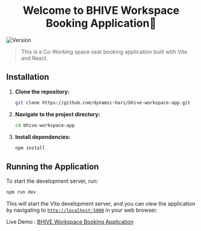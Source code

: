 <h1 align="center">Welcome to BHIVE Workspace Booking Application👋</h1>
<p>
  <img alt="Version" src="https://img.shields.io/badge/version-0.1.0-blue.svg?cacheSeconds=2592000" />
</p>

> This is a Co-Working space seat booking application built with Vite and React.

## Installation

1. **Clone the repository:**

   ```bash
   git clone https://github.com/dynamic-hari/bhive-workspace-app.git
   ```

2. **Navigate to the project directory:**

   ```bash
   cd bhive-workspace-app
   ```

3. **Install dependencies:**

   ```bash
   npm install
   ```

## Running the Application

To start the development server, run:

```bash
npm run dev
```

This will start the Vite development server, and you can view the application by navigating to [`http://localhost:5000`](http://localhost:5000/) in your web browser.

Live Demo : [BHIVE Workspace Booking Application](https://bhive-workspace-app.vercel.app/)
